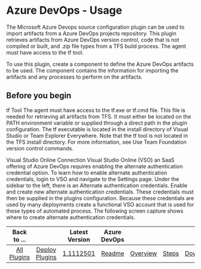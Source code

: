 
# Azure DevOps - Usage

The Microsoft Azure Devops source configuration plugin can be used to import artifacts from a Azure DevOps projects repository. This plugin retrieves artifacts from Azure DevOps version control, code that is not compiled or built, and .zip file types from a TFS build process. The agent must have access to the tf tool.

To use this plugin, create a component to define the Azure DevOps artifacts to be used. The component contains the information for importing the artifacts and any processes to perform on the artifacts.
## Before you begin

tf Tool
The agent must have access to the tf.exe or tf.cmd file. This file is needed for retrieving all artifacts from TFS. It must either be located on the PATH environment variable or supplied through a direct path in the plugin configuration. The tf executable is located in the install directory of Visual Studio or Team Explorer Everywhere. Note that the tf tool is not located in the TFS install directory. For more information, see Use Team Foundation version control commands.

Visual Studio Online Connection
Visual Studio Online (VSO) an SaaS offering of Azure DevOps requires enabling the alternate authentication credential option. To learn how to enable alternate authentication credentials, login to VSO and navigate to the Settings page. Under the sidebar to the left, there is an Alternate authentication credentials. Enable and create new alternate authentication credentials. These credentials must then be supplied in the plugins configuration. Because these credentials are used by many deployments create a functional VSO account that is used for these types of automated process. The following screen capture shows where to create alternate authentication credentials.




|Back to ...||Latest Version|Azure DevOps ||||
| :---: | :---: | :---: | :---: | :---: | :---: | :---: |
|[All Plugins](../../index.md)|[Deploy Plugins](../README.md)|[1.1112501](https://raw.githubusercontent.com/UrbanCode/IBM-UCD-PLUGINS/main/files/AzureDevopsSourceconfig/plugins-sourceconfig-azure-1.1112501.zip)|[Readme](README.md)|[Overview](overview.md)|[Steps](steps.md)|[Downloads](downloads.md)|
